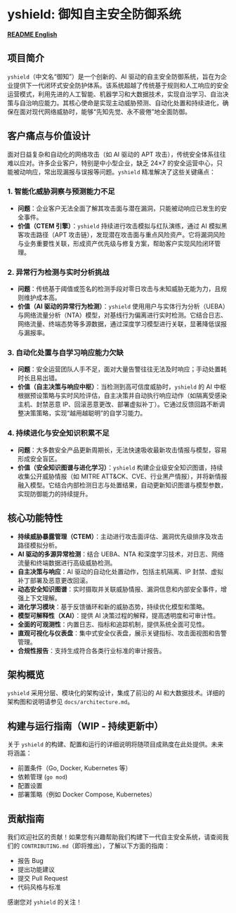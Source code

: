 # yshield: 御知自主安全防御系统

**[README English](README.md)**

## 项目简介

`yshield`（中文名“御知”）是一个创新的、AI 驱动的自主安全防御系统，旨在为企业提供下一代闭环式安全防护体系。该系统超越了传统基于规则和人工响应的安全运营模式，利用先进的人工智能、机器学习和大数据技术，实现自治学习、自治决策与自治响应能力。其核心使命是实现主动威胁预测、自动化处置和持续进化，确保在面对现代网络威胁时，能够“先知先觉、永不疲倦”地全面防御。

## 客户痛点与价值设计

面对日益复杂和自动化的网络攻击（如 AI 驱动的 APT 攻击），传统安全体系往往难以应对。许多企业客户，特别是中小型企业，缺乏 24×7 的安全运营中心，只能被动响应，常出现漏报与误报等问题。`yshield` 精准解决了这些关键痛点：

### 1. 智能化威胁洞察与预测能力不足
*   **问题**：企业客户无法全面了解其攻击面与潜在漏洞，只能被动响应已发生的安全事件。
*   **价值（CTEM 引擎）**：`yshield` 持续进行攻击模拟与红队演练，通过 AI 模拟黑客攻击路径（APT 攻击链），发现潜在攻击面与重点风险资产。它将漏洞风险与业务重要性关联，形成资产优先级与修复方案，帮助客户实现风险闭环管理。

### 2. 异常行为检测与实时分析挑战
*   **问题**：传统基于阈值或签名的检测手段对零日攻击与未知威胁无能为力，且规则维护成本高。
*   **价值（AI 驱动的异常行为检测）**：`yshield` 使用用户与实体行为分析（UEBA）与网络流量分析（NTA）模型，对基线行为偏离进行实时检测。它结合日志、网络流量、终端态势等多源数据，通过深度学习模型进行关联，显著降低误报与漏报率。

### 3. 自动化处置与自学习响应能力欠缺
*   **问题**：安全运营团队人手不足，面对大量告警往往无法及时响应；手动处置耗时长且易出错。
*   **价值（自主决策与响应中枢）**：当检测到高可信度威胁时，`yshield` 的 AI 中枢根据预设策略与实时风险评估，自主决策并自动执行响应动作（如隔离受感染主机、封禁恶意 IP、回滚恶意更改、部署虚拟补丁）。它通过反馈回路不断调整决策策略，实现“越用越聪明”的自学习能力。

### 4. 持续进化与安全知识积累不足
*   **问题**：大多数安全产品更新周期长，无法快速吸收最新攻击情报与模型，容易形成安全盲区。
*   **价值（安全知识图谱与进化学习）**：`yshield` 构建企业级安全知识图谱，持续收集公开威胁情报（如 MITRE ATT&CK、CVE、行业黑产情报），并将新情报融入模型。它结合内部检测日志与处置结果，自动更新知识图谱与模型参数，实现防御能力的持续提升。

## 核心功能特性

*   **持续威胁暴露管理（CTEM）**：主动进行攻击面评估、漏洞优先级排序及攻击路径模拟分析。
*   **AI 驱动的多源异常检测**：结合 UEBA、NTA 和深度学习技术，对日志、网络流量和终端数据进行高级威胁检测。
*   **自主决策与响应**：AI 驱动的自动化处置动作，包括主机隔离、IP 封禁、虚拟补丁部署及恶意更改回滚。
*   **动态安全知识图谱**：实时摄取并关联威胁情报、漏洞信息和内部安全事件，增强上下文理解。
*   **进化学习模块**：基于反馈循环和新的威胁态势，持续优化模型和策略。
*   **模型可解释性（XAI）**：提供 AI 决策过程的解释，提高透明度和可审计性。
*   **全面的可观测性**：内置日志、指标和追踪机制，提供系统全面可见性。
*   **直观可视化与仪表盘**：集中式安全仪表盘，展示关键指标、攻击面视图和告警管理。
*   **合规性报告**：支持生成符合各类行业标准的审计报告。

## 架构概览

`yshield` 采用分层、模块化的架构设计，集成了前沿的 AI 和大数据技术。详细的架构图和说明请参见 `docs/architecture.md`。

## 构建与运行指南（WIP - 持续更新中）

关于 `yshield` 的构建、配置和运行的详细说明将随项目成熟度在此处提供。未来将涵盖：

*   前置条件（Go, Docker, Kubernetes 等）
*   依赖管理 (`go mod`)
*   配置设置
*   部署策略（例如 Docker Compose, Kubernetes）

## 贡献指南

我们欢迎社区的贡献！如果您有兴趣帮助我们构建下一代自主安全系统，请查阅我们的 `CONTRIBUTING.md`（即将推出），了解以下方面的指南：

*   报告 Bug
*   提出功能建议
*   提交 Pull Request
*   代码风格与标准

感谢您对 `yshield` 的关注！